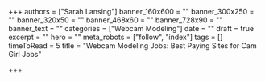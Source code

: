 +++
authors = ["Sarah Lansing"]
banner_160x600 = ""
banner_300x250 = ""
banner_320x50 = ""
banner_468x60 = ""
banner_728x90 = ""
banner_text = ""
categories = ["Webcam Modeling"]
date = ""
draft = true
excerpt = ""
hero = ""
meta_robots = ["follow", "index"]
tags = []
timeToRead = 5
title = "Webcam Modeling Jobs: Best Paying Sites for Cam Girl Jobs"

+++
